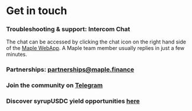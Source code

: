 # Get in touch

### Troubleshooting & support: **Intercom Chat**

The chat can be accessed by clicking the chat icon on the right hand side of the [Maple WebApp](https://app.maple.finance/#/v2/lend). A Maple team member usually replies in just a few minutes.

### Partnerships: [partnerships@maple.finance](mailto:partnerships@maple.finance)

### Join the community on [Telegram](https://t.me/maplefinance)&#x20;

### Discover syrupUSDC yield opportunities [here](https://t.me/+S_U8ehtYPo40YTUx)






